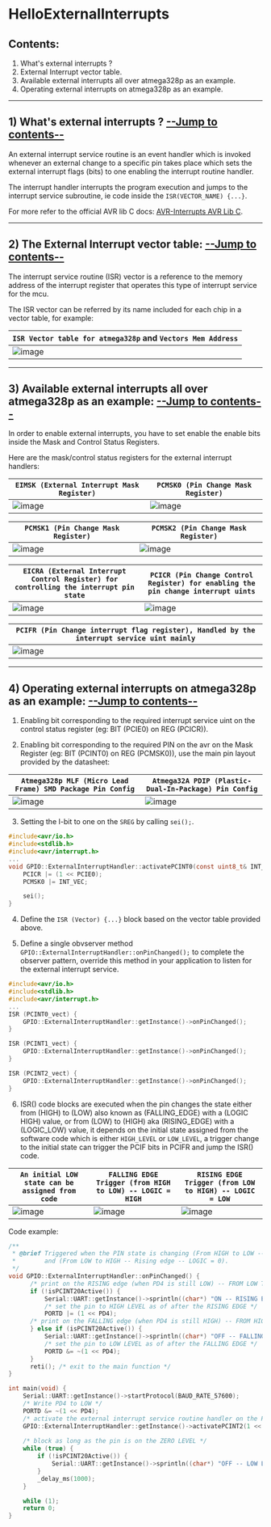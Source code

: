 # HelloExternalInterrupts

<a name="CONTENTS"></a>
## Contents:
1) What's external interrupts ?
2) External Interrupt vector table.
3) Available external interrupts all over atmega328p as an example.
4) Operating external interrupts on atmega328p as an example.
--------------------
## 1) What's external interrupts ? [--Jump to contents--](#CONTENTS)

An external interrupt service routine is an event handler which is invoked whenever an external change to a specific pin takes place which sets the external interrupt flags (bits) to one enabling the interrupt routine handler.

The interrupt handler interrupts the program execution and jumps to the interrupt service subroutine, ie code inside the `ISR(VECTOR_NAME) {...}`.

For more refer to the official AVR lib C docs: [AVR-Interrupts AVR Lib C](https://software-hardware-codesign.github.io/AVR-Sandbox/docs/avr-libc/avr-libc-user-manual/group__avr__interrupts.html#ga68c330e94fe121eba993e5a5973c3162).

----------------
## 2) The External Interrupt vector table: [--Jump to contents--](#CONTENTS)

The interrupt service routine (ISR) vector is a reference to the memory address of the interrupt register that operates this type of interrupt service for the mcu.

The ISR vector can be referred by its name included for each chip in a vector table, for example: 

| `ISR Vector table for atmega328p` and `Vectors Mem Address` |
|----------------------------------------------------------|
| ![image](https://user-images.githubusercontent.com/60224159/178115432-0224083b-a699-4526-8535-7e03a5fa1399.png) |

----------------
## 3) Available external interrupts all over atmega328p as an example: [--Jump to contents--](#CONTENTS)

In order to enable external interrupts, you have to set enable the enable bits inside the Mask and Control Status Registers.

Here are the mask/control status registers for the external interrupt handlers: 

| `EIMSK (External Interrupt Mask Register)` | `PCMSK0 (Pin Change Mask Register)` | 
|--------------------------------------------|-------------------------------------|
| ![image](https://user-images.githubusercontent.com/60224159/178116370-e5b00a09-adb3-451e-bfd7-cd84c7691f6a.png) | ![image](https://user-images.githubusercontent.com/60224159/178116431-1c4d13d7-6119-48fe-aeb6-990c9a3db457.png) |

| `PCMSK1 (Pin Change Mask Register)` | `PCMSK2 (Pin Change Mask Register)` | 
|---------------------------------------|-------------------------------------|
| ![image](https://user-images.githubusercontent.com/60224159/178116489-d92ed6dc-8ab0-486e-86e1-28968d86a5eb.png) | ![image](https://user-images.githubusercontent.com/60224159/178116503-ac2bd1ec-b834-4053-b631-db1364d13cbd.png) |

| `EICRA (External Interrupt Control Register) for controlling the interrupt pin state` | `PCICR (Pin Change Control Register) for enabling the pin change interrupt uints` |
|------------------------------------------------|------------------------------------|
| ![image](https://user-images.githubusercontent.com/60224159/178116574-7dfc3b0a-c1e1-44f6-80dc-a0dc39cb14fe.png) | ![image](https://user-images.githubusercontent.com/60224159/178116592-36acb4e1-31c2-4df5-870c-72769926438f.png) | 

| `PCIFR (Pin Change interrupt flag register), Handled by the interrupt service uint mainly` | 
|----------------------------------------------|
| ![image](https://user-images.githubusercontent.com/60224159/178116734-eef0baa8-620c-4515-842b-9c7e40f66be7.png) |

----------------------------

## 4) Operating external interrupts on atmega328p as an example: [--Jump to contents--](#CONTENTS)

1) Enabling bit corresponding to the required interrupt service uint on the control status register (eg: BIT (PCIE0) on REG (PCICR)).

2) Enabling bit corresponding to the required PIN on the avr on the Mask Register (eg: BIT (PCINT0) on REG (PCMSK0)), use the main pin layout provided by the datasheet: 

| `Atmega328p MLF (Micro Lead Frame) SMD Package Pin Config` | `Atmega32A PDIP (Plastic-Dual-In-Package) Pin Config` | 
|--------------------------------------------------|-------------------------------------------|
| ![image](https://user-images.githubusercontent.com/60224159/178118450-18ef663a-bd1a-4df8-9d38-425a4ed47ac4.png) | ![image](https://user-images.githubusercontent.com/60224159/178118473-f0783f82-bed1-4af0-bd7a-5b0ea5abad87.png) |

3) Setting the I-bit to one on the `SREG` by calling `sei();`.

```c
#include<avr/io.h>
#include<stdlib.h>
#include<avr/interrupt.h>
...
void GPIO::ExternalInterruptHandler::activatePCINT0(const uint8_t& INT_VEC) {
    PCICR |= (1 << PCIE0);
    PCMSK0 |= INT_VEC;

    sei();
}
```

4) Define the `ISR (Vector) {...}` block based on the vector table provided above.

5) Define a single obvserver method `GPIO::ExternalInterruptHandler::onPinChanged();` to complete the observer pattern, override this method in your application to listen for the external interrupt service.

```c
#include<avr/io.h>
#include<stdlib.h>
#include<avr/interrupt.h>
...
ISR (PCINT0_vect) {
    GPIO::ExternalInterruptHandler::getInstance()->onPinChanged();
}

ISR (PCINT1_vect) {
    GPIO::ExternalInterruptHandler::getInstance()->onPinChanged();
}

ISR (PCINT2_vect) {
    GPIO::ExternalInterruptHandler::getInstance()->onPinChanged();
}
```

6) ISR() code blocks are executed when the pin changes the state either from (HIGH) to (LOW) also known as (FALLING_EDGE) with a (LOGIC HIGH) value, or from (LOW) to (HIGH) aka (RISING_EDGE) with a (LOGIC_LOW) value, it depends on the initial state assigned from the software code which is either `HIGH_LEVEL` or `LOW_LEVEL`, a trigger change to the initial state can trigger the PCIF bits in PCIFR and jump the ISR() code.

| `An initial LOW state can be assigned from code` | `FALLING EDGE Trigger (from HIGH to LOW) -- LOGIC = HIGH` | `RISING EDGE Trigger (from LOW to HIGH) -- LOGIC = LOW` | 
|--------------------------------------------|-----------------------------------------|--------------------------------------------|
| ![image](https://user-images.githubusercontent.com/60224159/178118774-72efe358-6089-4aae-987f-e9e210d19b9d.png) | ![image](https://user-images.githubusercontent.com/60224159/178118810-cf900223-aaa4-4169-9e66-7013de21168d.png) | ![image](https://user-images.githubusercontent.com/60224159/178118818-c94b10c7-0a1c-409b-bce6-bf71f2614dbf.png) | 

Code example: 
```c
/**
 * @brief Triggered when the PIN state is changing (From HIGH to LOW -- Falling edge -- LOGIC = 1) 
 *        and (From LOW to HIGH -- Rising edge -- LOGIC = 0). 
 */
void GPIO::ExternalInterruptHandler::onPinChanged() {
      /* print on the RISING edge (when PD4 is still LOW) -- FROM LOW TO HIGH Logic*/
      if (!isPCINT20Active()) {
          Serial::UART::getInstance()->sprintln((char*) "ON -- RISING EDGE");
          /* set the pin to HIGH LEVEL as of after the RISING EDGE */
          PORTD |= (1 << PD4);
      /* print on the FALLING edge (when PD4 is still HIGH) -- FROM HIGH TO LOW Logic*/
      } else if (isPCINT20Active()) {
          Serial::UART::getInstance()->sprintln((char*) "OFF -- FALLING EDGE");
          /* set the pin to LOW LEVEL as of after the FALLING EDGE */
          PORTD &= ~(1 << PD4);
      }
      reti(); /* exit to the main function */
}

int main(void) {
    Serial::UART::getInstance()->startProtocol(BAUD_RATE_57600);
    /* Write PD4 to LOW */
    PORTD &= ~(1 << PD4);
    /* activate the external interrupt service routine handler on the PCINT20/PD4 */
    GPIO::ExternalInterruptHandler::getInstance()->activatePCINT2(1 << PCINT20);
    
    /* block as long as the pin is on the ZERO LEVEL */
    while (true) { 
        if (!isPCINT20Active()) {
            Serial::UART::getInstance()->sprintln((char*) "OFF -- LOW LEVEL");
        }
        _delay_ms(1000);
    } 

    while (1);
    return 0;
}
```






